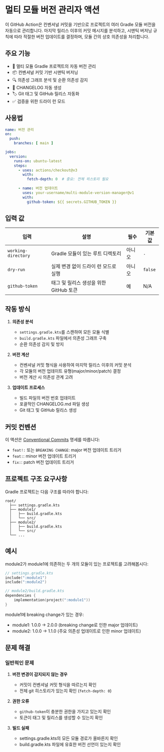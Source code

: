 # 멀티 모듈 버전 관리자 액션

이 GitHub Action은 컨벤셔널 커밋을 기반으로 프로젝트의 여러 Gradle 모듈 버전을 자동으로 관리합니다. 마지막 릴리스 이후의 커밋 메시지를 분석하고, 시맨틱 버저닝 규칙에 따라 적절한 버전 업데이트를 결정하며, 모듈 간의 상호 의존성을 처리합니다.

## 주요 기능

- 🔄 멀티 모듈 Gradle 프로젝트의 자동 버전 관리
- 📦 컨벤셔널 커밋 기반 시맨틱 버저닝
- 🔍 의존성 그래프 분석 및 순환 의존성 감지
- 📝 CHANGELOG 자동 생성
- 🏷️ Git 태그 및 GitHub 릴리스 자동화
- ✅ 검증을 위한 드라이 런 모드

## 사용법

```yaml
name: 버전 관리
on:
  push:
    branches: [ main ]

jobs:
  version:
    runs-on: ubuntu-latest
    steps:
      - uses: actions/checkout@v3
        with:
          fetch-depth: 0  # 중요: 전체 히스토리 필요
      
      - name: 버전 업데이트
        uses: your-username/multi-module-version-manager@v1
        with:
          github-token: ${{ secrets.GITHUB_TOKEN }}
```

## 입력 값

| 입력 | 설명 | 필수 | 기본값 |
|-------|-------------|----------|---------|
| `working-directory` | Gradle 모듈이 있는 루트 디렉토리 | 아니오 | `.` |
| `dry-run` | 실제 변경 없이 드라이 런 모드로 실행 | 아니오 | `false` |
| `github-token` | 태그 및 릴리스 생성을 위한 GitHub 토큰 | 예 | N/A |

## 작동 방식

1. **의존성 분석**
    - `settings.gradle.kts`를 스캔하여 모든 모듈 식별
    - `build.gradle.kts` 파일에서 의존성 그래프 구축
    - 순환 의존성 감지 및 방지

2. **버전 계산**
    - 컨벤셔널 커밋 형식을 사용하여 마지막 릴리스 이후의 커밋 분석
    - 각 모듈의 버전 업데이트 유형(major/minor/patch) 결정
    - 버전 계산 시 의존성 관계 고려

3. **업데이트 프로세스**
    - 빌드 파일의 버전 번호 업데이트
    - 포괄적인 CHANGELOG.md 파일 생성
    - Git 태그 및 GitHub 릴리스 생성

## 커밋 컨벤션

이 액션은 [Conventional Commits](https://www.conventionalcommits.org/) 명세를 따릅니다:

- `feat!:` 또는 `BREAKING CHANGE`: major 버전 업데이트 트리거
- `feat:`: minor 버전 업데이트 트리거
- `fix:`: patch 버전 업데이트 트리거

## 프로젝트 구조 요구사항

Gradle 프로젝트는 다음 구조를 따라야 합니다:

```
root/
  ├── settings.gradle.kts
  ├── module1/
  │   ├── build.gradle.kts
  │   └── src/
  ├── module2/
  │   ├── build.gradle.kts
  │   └── src/
  └── ...
```

## 예시

module2가 module1에 의존하는 두 개의 모듈이 있는 프로젝트를 고려해봅시다:

```kotlin
// settings.gradle.kts
include(":module1")
include(":module2")

// module2/build.gradle.kts
dependencies {
    implementation(project(":module1"))
}
```

module1에 breaking change가 있는 경우:
- module1: 1.0.0 → 2.0.0 (breaking change로 인한 major 업데이트)
- module2: 1.0.0 → 1.1.0 (주요 의존성 업데이트로 인한 minor 업데이트)

## 문제 해결

### 일반적인 문제

1. **버전 변경이 감지되지 않는 경우**
    - 커밋이 컨벤셔널 커밋 형식을 따르는지 확인
    - 전체 git 히스토리가 있는지 확인 (`fetch-depth: 0`)

2. **권한 오류**
    - `github-token`이 충분한 권한을 가지고 있는지 확인
    - 토큰이 태그 및 릴리스를 생성할 수 있는지 확인

3. **빌드 실패**
    - settings.gradle.kts의 모든 모듈 경로가 올바른지 확인
    - build.gradle.kts 파일에 유효한 버전 선언이 있는지 확인
